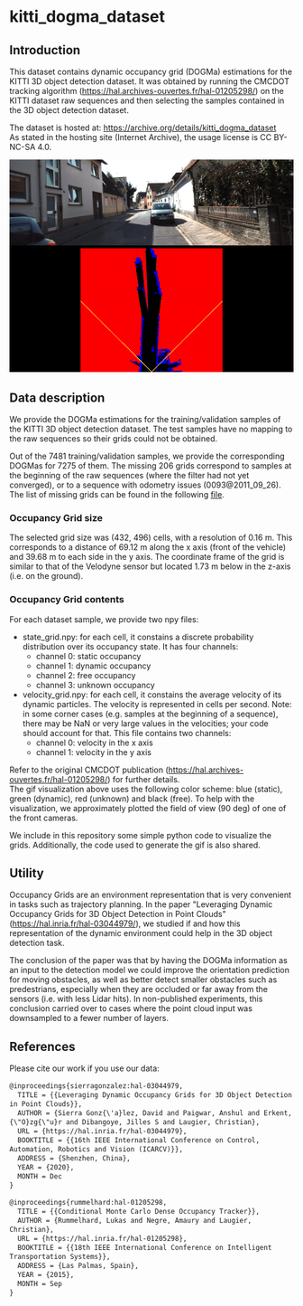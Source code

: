 # kitti_dogma_dataset

## Introduction
This dataset contains dynamic occupancy grid (DOGMa) estimations for the KITTI 3D object detection dataset. It was obtained by running the CMCDOT tracking algorithm (https://hal.archives-ouvertes.fr/hal-01205298/) on the KITTI dataset raw sequences and then selecting the samples contained in the 3D object detection dataset.

The dataset is hosted at: https://archive.org/details/kitti_dogma_dataset  
As stated in the hosting site (Internet Archive), the usage license is CC BY-NC-SA 4.0.

<img src="/multimedia/state_grids.gif"/>

## Data description
We provide the DOGMa estimations for the training/validation samples of the KITTI 3D object detection dataset. The test samples have no mapping to the raw sequences so their grids could not be obtained.

Out of the 7481 training/validation samples, we provide the corresponding DOGMas for 7275 of them. The missing 206 grids correspond to samples at the beginning of the raw sequences (where the filter had not yet converged), or to a sequence with odometry issues (0093@2011_09_26). The list of missing grids can be found in the following [file](grids_not_found_summary.log).

### Occupancy Grid size
The selected grid size was (432, 496) cells, with a resolution of 0.16 m. This corresponds to a distance of 69.12 m along the x axis (front of the vehicle) and 39.68 m to each side in the y axis. The coordinate frame of the grid is similar to that of the Velodyne sensor but located 1.73 m below in the z-axis (i.e. on the ground).

### Occupancy Grid contents
For each dataset sample, we provide two npy files:
- state_grid.npy: for each cell, it constains a discrete probability distribution over its occupancy state. It has four channels:
  - channel 0: static occupancy
  - channel 1: dynamic occupancy
  - channel 2: free occupancy
  - channel 3: unknown occupancy  
- velocity_grid.npy: for each cell, it constains the average velocity of its dynamic particles. The velocity is represented in cells per second. Note: in some corner cases (e.g. samples at the beginning of a sequence), there may be NaN or very large values in the velocities; your code should account for that. This file contains two channels:  
  - channel 0: velocity in the x axis
  - channel 1: velocity in the y axis  
  
Refer to the original CMCDOT publication (https://hal.archives-ouvertes.fr/hal-01205298/) for further details.  
The gif visualization above uses the following color scheme: blue (static), green (dynamic), red (unknown) and black (free). To help with the visualization, we approximately plotted the field of view (90 deg) of one of the front cameras.

We include in this repository some simple python code to visualize the grids. Additionally, the code used to generate the gif is also shared. 

## Utility
Occupancy Grids are an environment representation that is very convenient in tasks such as trajectory planning. In the paper "Leveraging Dynamic Occupancy Grids for 3D Object Detection in Point Clouds" (https://hal.inria.fr/hal-03044979/), we studied if and how this representation of the dynamic environment could help in the 3D object detection task.  

The conclusion of the paper was that by having the DOGMa information as an input to the detection model we could improve the orientation prediction for moving obstacles, as well as better detect smaller obstacles such as predestrians, especially when they are occluded or far away from the sensors (i.e. with less Lidar hits). In non-published experiments, this conclusion carried over to cases where the point cloud input was downsampled to a fewer number of layers.

## References
Please cite our work if you use our data:

```
@inproceedings{sierragonzalez:hal-03044979,
  TITLE = {{Leveraging Dynamic Occupancy Grids for 3D Object Detection in Point Clouds}},
  AUTHOR = {Sierra Gonz{\'a}lez, David and Paigwar, Anshul and Erkent, {\"O}zg{\"u}r and Dibangoye, Jilles S and Laugier, Christian},
  URL = {https://hal.inria.fr/hal-03044979},
  BOOKTITLE = {{16th IEEE International Conference on Control, Automation, Robotics and Vision (ICARCV)}},
  ADDRESS = {Shenzhen, China},
  YEAR = {2020},
  MONTH = Dec
}
```

```
@inproceedings{rummelhard:hal-01205298,
  TITLE = {{Conditional Monte Carlo Dense Occupancy Tracker}},
  AUTHOR = {Rummelhard, Lukas and Negre, Amaury and Laugier, Christian},
  URL = {https://hal.inria.fr/hal-01205298},
  BOOKTITLE = {{18th IEEE International Conference on Intelligent Transportation Systems}},
  ADDRESS = {Las Palmas, Spain},
  YEAR = {2015},
  MONTH = Sep
}
```
